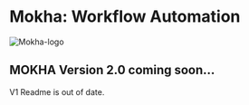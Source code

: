# Mokha: Workflow Automation

![Mokha-logo](https://i.imgur.com/wHj0zg0.png)

## MOKHA Version 2.0 coming soon...

V1 Readme is out of date.
